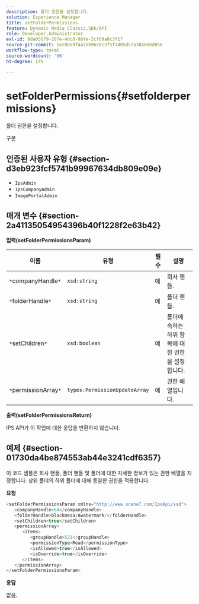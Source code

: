 ```yaml
---
description: 폴더 권한을 설정합니다.
solution: Experience Manager
title: setFolderPermissions
feature: Dynamic Media Classic,SDK/API
role: Developer,Administrator
exl-id: 0da05679-207e-4dc8-9bfe-2cf09a8c3f17
source-git-commit: 1ec8b59f442eb96c6c3f5f1405d57a38a86bd056
workflow-type: tm+mt
source-wordcount: '96'
ht-degree: 14%

---
```


# setFolderPermissions{#setfolderpermissions}

폴더 권한을 설정합니다.

구문

## 인증된 사용자 유형 {#section-d3eb923fcf5741b99967634db809e09e}

* `IpsAdmin`
* `IpsCompanyAdmin`
* `ImagePortalAdmin`

## 매개 변수 {#section-2a41135054954396b40f1228f2e63b42}

**입력(setFolderPermissionsParam)**

| 이름 | 유형 | 필수 | 설명 |
|---|---|---|---|
| `*`companyHandle`*` | `xsd:string` | 예 | 회사 핸들. |
| `*`folderHandle`*` | `xsd:string` | 예 | 폴더 핸들. |
| `*`setChildren`*` | `xsd:boolean` | 예 | 폴더에 속하는 하위 항목에 대한 권한을 설정합니다. |
| `*`permissionArray`*` | `types:PermissionUpdateArray` | 예 | 권한 배열입니다. |

**출력(setFolderPermissionsReturn)**

IPS API가 이 작업에 대한 응답을 반환하지 않습니다.

## 예제 {#section-01730da4be874553ab44e3241cdf6357}

이 코드 샘플은 회사 핸들, 폴더 핸들 및 폴더에 대한 자세한 정보가 있는 권한 배열을 지정합니다. 상위 폴더의 하위 폴더에 대해 동일한 권한을 적용합니다.

**요청**

```java
<setFolderPermissionsParam xmlns="http://www.scene7.com/IpsApi/xsd">
   <companyHandle>64</companyHandle>
   <folderHandle>blackmesa/Awatermark/</folderHandle>
   <setChildren>true</setChildren>
   <permissionArray>
      <items>
         <groupHandle>521</groupHandle>
         <permissionType>Read</permissionType>
         <isAllowed>true</isAllowed>
         <isOverride>true</isOverride>
      </items>
   </permissionArray>
</setFolderPermissionsParam>
```

**응답**

없음.
